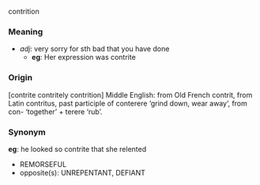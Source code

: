 contrition
### Meaning
+ _adj_: very sorry for sth bad that you have done
	+ __eg__: Her expression was contrite

### Origin

[contrite contritely contrition] Middle English: from Old French contrit, from Latin contritus, past participle of conterere ‘grind down, wear away’, from con- ‘together’ + terere ‘rub’.

### Synonym

__eg__: he looked so contrite that she relented

+ REMORSEFUL
+ opposite(s): UNREPENTANT, DEFIANT



